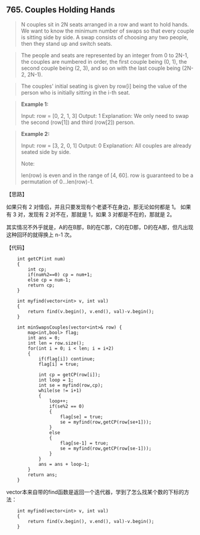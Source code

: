 ## 765. Couples Holding Hands

>  N couples sit in 2N seats arranged in a row and want to hold hands. We want to know the minimum number of swaps so that every couple is sitting side by side. A swap consists of choosing any two people, then they stand up and switch seats.

> The people and seats are represented by an integer from 0 to 2N-1, the couples are numbered in order, the first couple being (0, 1), the second couple being (2, 3), and so on with the last couple being (2N-2, 2N-1).

> The couples' initial seating is given by row[i] being the value of the person who is initially sitting in the i-th seat.

> **Example 1:**
>
> Input: row = [0, 2, 1, 3]
> Output: 1
> Explanation: We only need to swap the second (row[1]) and third (row[2]) person.

> **Example 2:**
>
> Input: row = [3, 2, 0, 1]
> Output: 0
> Explanation: All couples are already seated side by side.
>
> Note:
>
>   len(row) is even and in the range of [4, 60].
>   row is guaranteed to be a permutation of 0...len(row)-1.

【思路】

如果只有 2 对情侣，并且只要发现有个老婆不在身边，那无论如何都是 1。
如果有 3 对，发现有 2 对不在，那就是 1，如果 3 对都是不在的，那就是 2。

其实情况不外乎就是，A的在B那，B的在C那，C的在D那，D的在A那，但凡出现这种回环的就得换上 n-1 次。

【代码】
```
    int getCP(int num)
    {
    	int cp;
    	if(num%2==0) cp = num+1;
        else cp = num-1;
        return cp;
	}
	
	int myfind(vector<int> v, int val)
	{
		return find(v.begin(), v.end(), val)-v.begin();
	}
	
	int minSwapsCouples(vector<int>& row) {
        map<int,bool> flag;
        int ans = 0;
		int len = row.size();
        for(int i = 0; i < len; i = i+2)
        {
        	if(flag[i]) continue;
        	flag[i] = true;
        	
        	int cp = getCP(row[i]);
        	int loop = 1;
        	int se = myfind(row,cp);
        	while(se != i+1)
        	{
        		loop++;
        		if(se%2 == 0) 
				{
                    flag[se] = true;
					se = myfind(row,getCP(row[se+1]));
				}
        		else 
				{
                    flag[se-1] = true;
					se = myfind(row,getCP(row[se-1])); 
				}
			}
			ans = ans + loop-1;
		}
		return ans;
    }
```

vector本来自带的find函数是返回一个迭代器，学到了怎么找某个数的下标的方法：
```
    int myfind(vector<int> v, int val)
    {
        return find(v.begin(), v.end(), val)-v.begin();
    }
```